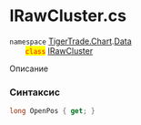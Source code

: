 
# IRawCluster.cs
`namespace` [TigerTrade.Chart](../../../../TigerTrade.Chart.md).[Data](../../../../TigerTrade.Chart/Data.md)  
&nbsp;&nbsp;&nbsp;&nbsp;&nbsp;&nbsp;&nbsp;<mark style="color:red;">`class`</mark> [IRawCluster](../../IRawCluster.cs.md)

Описание

### Синтаксис
```csharp
long OpenPos { get; }
```

